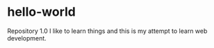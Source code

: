 # hello-world
Repository 1.0
I like to learn things and this is my attempt to learn web development.
